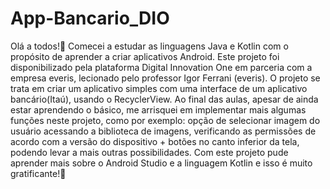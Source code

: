 # App-Bancario_DIO
Olá a todos!👋 Comecei a estudar as linguagens Java e Kotlin com o propósito de aprender a criar aplicativos Android. 
Este projeto foi disponibilizado pela plataforma Digital Innovation One em parceria com a empresa everis, lecionado pelo professor Igor Ferrani (everis).
O projeto se trata em criar um aplicativo simples com uma interface de um aplicativo bancário(Itaú), usando o RecyclerView.
Ao final das aulas, apesar de ainda estar aprendendo o básico, me arrisquei em implementar mais algumas funções neste projeto, como por exemplo: opção de selecionar imagem do usuário acessando a biblioteca de imagens, verificando as permissões de acordo com a versão do dispositivo  + botões no canto inferior da tela, podendo levar a mais outras possibilidades.
Com este projeto pude aprender mais sobre o Android Studio e a linguagem Kotlin e isso é muito gratificante!🙏
